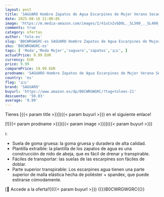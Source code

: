 ```yaml
---
layout: post
title: 'SAGUARO Hombre Zapatos de Agua Escarpines de Mujer Verano Secado Rápido Surf Calzado Natacion Rosa Gr.42'
date: 2025-08-16 21:00:05
image: 'https://m.media-amazon.com/images/I/41uCn2vbD0L._SL500_._SL400_.jpg'
comments: true
category: ofertas
author: 'tole.es'
slug: 'B0CWRGWGRC-es SAGUARO Hombre Zapatos de Agua Escarpines de Mujer Verano...'
sku: 'B0CWRGWGRC-es'
tags: [ 'Moda','Moda Mujer','saguaro','zapatos','🇪🇸', ]
actualPrice: 9.99 EUR
currency: EUR
price: 9.99
comparePrice: 19.99 EUR
prodname: 'SAGUARO Hombre Zapatos de Agua Escarpines de Mujer Verano Secado Rápido Surf Calzado Natacion Rosa Gr.42'
country: 'es'
flag: '🇪🇸'
brand: 'SAGUARO'
buyurl: 'https://www.amazon.es/dp/B0CWRGWGRC/?tag=tolees-21'
descuento: '50.03'
average: '9.99'
---
```


Tienes [{{< param title >}}]({{< param buyurl >}}) en el siguiente enlace!

[![{{< param prodname >}}]({{< param image >}})]({{< param buyurl >}})

ℹ️:

- Suela de goma gruesa: la goma gruesa y duradera de alta calidad.
- Plantilla extraíble: la plantilla de los zapatos de agua es una construcción de nido de abeja, que es fácil de drenar y transpirable.
- Fáciles de transportar: las suelas de las escarpines son fáciles de doblar.
- Parte superior transpirable: Los escarpines agua tienen una parte superior de malla elástica hecha de poliéster + spandex, que puede estirarse cómodamente.

[🛒 Accede a la oferta!!]({{< param buyurl >}})
{{<world>}}B0CWRGWGRC{{</world>}}

